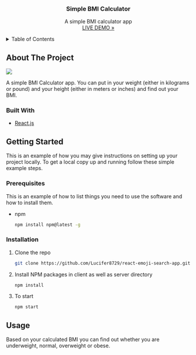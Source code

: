 <div align="center">
  <h3 align="center">Simple BMI Calculator</h3>
  <p align="center">
    A simple BMI calculator app
    <br />
    <a href="https://simple-bmi-calculator8729.netlify.app">LIVE DEMO »</a>
    <br />
  </p>
</div>



<!-- TABLE OF CONTENTS -->
<details>
  <summary>Table of Contents</summary>
  <ol>
    <li>
      <a href="#about-the-project">About The Project</a>
      <ul>
        <li><a href="#built-with">Built With</a></li>
      </ul>
    </li>
    <li>
      <a href="#getting-started">Getting Started</a>
      <ul>
        <li><a href="#prerequisites">Prerequisites</a></li>
        <li><a href="#installation">Installation</a></li>
      </ul>
    </li>
    <li><a href="#usage">Usage</a></li>
  </ol>
</details>



<!-- ABOUT THE PROJECT -->
## About The Project

<img src=https://user-images.githubusercontent.com/72292326/141670555-30637c78-7f34-46fc-8742-4cdec6455a0f.png />

A simple BMI Calculator app. You can put in your weight (either in kilograms or pound) and your height (either in meters or inches) and find out your BMI.



### Built With

* [React.js](https://reactjs.org/)


<!-- GETTING STARTED -->
## Getting Started

This is an example of how you may give instructions on setting up your project locally.
To get a local copy up and running follow these simple example steps.

### Prerequisites

This is an example of how to list things you need to use the software and how to install them.
* npm
  ```sh
  npm install npm@latest -g
  ```

### Installation

1. Clone the repo
   ```sh
   git clone https://github.com/Lucifer8729/react-emoji-search-app.git
   ```
2. Install NPM packages in client as well as server directory
   ```sh
   npm install
   ```
3. To start
   ```js
   npm start
   ```


<!-- USAGE EXAMPLES -->
## Usage

Based on your calculated BMI you can find out whether you are underweight, normal, overweight or obese.
